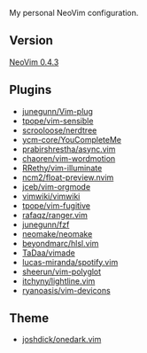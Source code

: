 My personal NeoVim configuration.

Version
--------

[NeoVim 0.4.3](https://github.com/neovim/neovim/releases/tag/v0.4.3)

Plugins
--------

- [junegunn/Vim-plug](https://github.com/junegunn/vim-plug)
- [tpope/vim-sensible](https://github.com/tpope/vim-sensible)
- [scrooloose/nerdtree](https://github.com/scrooloose/nerdtree)
- [ycm-core/YouCompleteMe](https://github.com/ycm-core/YouCompleteMe)
- [prabirshrestha/async.vim](https://github.com/prabirshrestha/async.vim)
- [chaoren/vim-wordmotion](https://github.com/chaoren/vim-wordmotion)
- [RRethy/vim-illuminate](https://github.com/RRethy/vim-illuminate)
- [ncm2/float-preview.nvim](https://github.com/ncm2/float-preview.nvim)
- [jceb/vim-orgmode](https://github.com/jceb/vim-orgmode)
- [vimwiki/vimwiki](https://github.com/vimwiki/vimwiki)
- [tpope/vim-fugitive](https://github.com/tpope/vim-fugitive)
- [rafaqz/ranger.vim](https://github.com/rafaqz/ranger.vim)
- [junegunn/fzf](https://github.com/junegunn/fzf)
- [neomake/neomake](https://github.com/neomake/neomake)
- [beyondmarc/hlsl.vim](https://github.com/beyondmarc/hlsl.vim)
- [TaDaa/vimade](https://github.com/TaDaa/vimade)
- [lucas-miranda/spotify.vim](https://github.com/lucas-miranda/spotify.vim)
- [sheerun/vim-polyglot](https://github.com/sheerun/vim-polyglot)
- [itchyny/lightline.vim](https://github.com/itchyny/lightline.vim)
- [ryanoasis/vim-devicons](https://github.com/ryanoasis/vim-devicons)

Theme
------

- [joshdick/onedark.vim](https://github.com/joshdick/onedark.vim)
